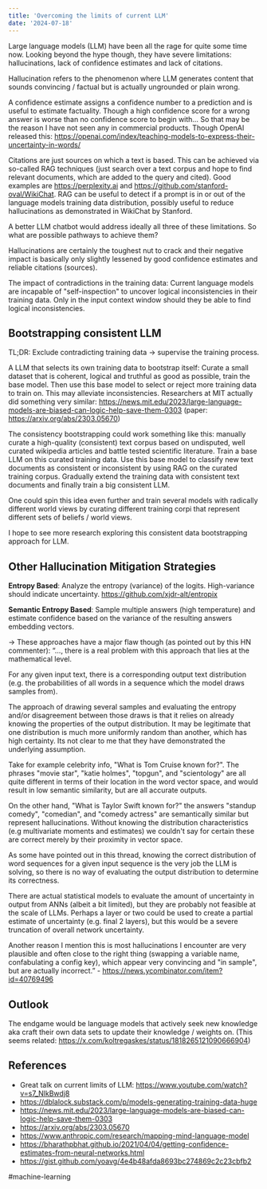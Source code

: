 ```yaml
---
title: 'Overcoming the limits of current LLM'
date: '2024-07-18'
---
```


Large language models (LLM) have been all the rage for quite some time now. Looking beyond the hype though, they have severe limitations: hallucinations, lack of confidence estimates and lack of citations.

Hallucination refers to the phenomenon where LLM generates content that sounds convincing / factual but is actually ungrounded or plain wrong.

A confidence estimate assigns a confidence number to a prediction and is useful to estimate factuality. Though a high confidence score for a wrong answer is worse than no confidence score to begin with… So that may be the reason I have not seen any in commercial products. Though OpenAI released this: <https://openai.com/index/teaching-models-to-express-their-uncertainty-in-words/>

Citations are just sources on which a text is based. This can be achieved via so-called RAG techniques (just search over a text corpus and hope to find relevant documents, which are added to the query and cited). Good examples are <https://perplexity.ai> and <https://github.com/stanford-oval/WikiChat>. RAG can be useful to detect if a prompt is in or out of the language models training data distribution, possibly useful to reduce hallucinations as demonstrated in WikiChat by Stanford.

A better LLM chatbot would address ideally all three of these limitations. So what are possible pathways to achieve them?

Hallucinations are certainly the toughest nut to crack and their negative impact is basically only slightly lessened by good confidence estimates and reliable citations (sources).

The impact of contradictions in the training data: Current language models are incapable of "self-inspection" to uncover logical inconsistencies in their training data. Only in the input context window should they be able to find logical inconsistencies.

## Bootstrapping consistent LLM

TL;DR: Exclude contradicting training data -> supervise the training process.

A LLM that selects its own training data to bootstrap itself: Curate a small dataset that is coherent, logical and truthful as good as possible, train the base model. Then use this base model to select or reject more training data to train on. This may alleviate inconsistencies. Researchers at MIT actually did something very similar: <https://news.mit.edu/2023/large-language-models-are-biased-can-logic-help-save-them-0303> (paper: <https://arxiv.org/abs/2303.05670>)

The consistency bootstrapping could work something like this: manually curate a high-quality (consistent) text corpus based on undisputed, well curated wikipedia articles and battle tested scientific literature. Train a base LLM on this curated training data. Use this base model to classify new text documents as consistent or inconsistent by using RAG on the curated training corpus. Gradually extend the training data with consistent text documents and finally train a big consistent LLM.

One could spin this idea even further and train several models with radically different world views by curating different training corpi that represent different sets of beliefs / world views.

I hope to see more research exploring this consistent data bootstrapping approach for LLM.

## Other Hallucination Mitigation Strategies

**Entropy Based**: Analyze the entropy (variance) of the logits. High-variance should indicate uncertainty. <https://github.com/xjdr-alt/entropix>

**Semantic Entropy Based**: Sample multiple answers (high temperature) and estimate confidence based on the variance of the resulting answers embedding vectors.

-> These approaches have a major flaw though (as pointed out by this HN commenter): “..., there is a real problem with this approach that lies at the mathematical level.

For any given input text, there is a corresponding output text distribution (e.g. the probabilities of all words in a sequence which the model draws samples from).

The approach of drawing several samples and evaluating the entropy and/or disagreement between those draws is that it relies on already knowing the properties of the output distribution. It may be legitimate that one distribution is much more uniformly random than another, which has high certainty. Its not clear to me that they have demonstrated the underlying assumption.

Take for example celebrity info, "What is Tom Cruise known for?". The phrases "movie star", "katie holmes", "topgun", and "scientology" are all quite different in terms of their location in the word vector space, and would result in low semantic similarity, but are all accurate outputs.

On the other hand, "What is Taylor Swift known for?" the answers "standup comedy", "comedian", and "comedy actress" are semantically similar but represent hallucinations. Without knowing the distribution characteristics (e.g multivariate moments and estimates) we couldn't say for certain these are correct merely by their proximity in vector space.

As some have pointed out in this thread, knowing the correct distribution of word sequences for a given input sequence is the very job the LLM is solving, so there is no way of evaluating the output distribution to determine its correctness.

There are actual statistical models to evaluate the amount of uncertainty in output from ANNs (albeit a bit limited), but they are probably not feasible at the scale of LLMs. Perhaps a layer or two could be used to create a partial estimate of uncertainty (e.g. final 2 layers), but this would be a severe truncation of overall network uncertainty.

Another reason I mention this is most hallucinations I encounter are very plausible and often close to the right thing (swapping a variable name, confabulating a config key), which appear very convincing and "in sample", but are actually incorrect.” - <https://news.ycombinator.com/item?id=40769496>

## Outlook

The endgame would be language models that actively seek new knowledge aka craft their own data sets to update their knowledge / weights on. (This seems related: <https://x.com/koltregaskes/status/1818265121090666904>)

## References

- Great talk on current limits of LLM: <https://www.youtube.com/watch?v=s7_NlkBwdj8>
- <https://dblalock.substack.com/p/models-generating-training-data-huge>
- <https://news.mit.edu/2023/large-language-models-are-biased-can-logic-help-save-them-0303>
- <https://arxiv.org/abs/2303.05670>
- <https://www.anthropic.com/research/mapping-mind-language-model>
- <https://bharathpbhat.github.io/2021/04/04/getting-confidence-estimates-from-neural-networks.html>
- <https://gist.github.com/yoavg/4e4b48afda8693bc274869c2c23cbfb2>

#machine-learning
